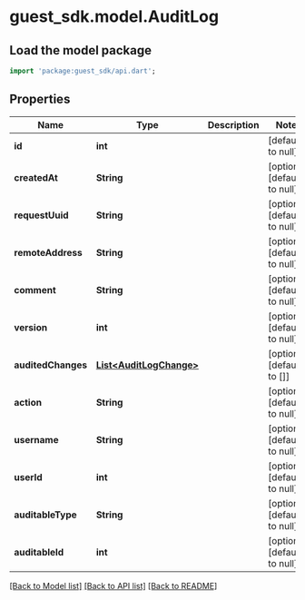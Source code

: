 # guest_sdk.model.AuditLog

## Load the model package
```dart
import 'package:guest_sdk/api.dart';
```

## Properties
Name | Type | Description | Notes
------------ | ------------- | ------------- | -------------
**id** | **int** |  | [default to null]
**createdAt** | **String** |  | [optional] [default to null]
**requestUuid** | **String** |  | [optional] [default to null]
**remoteAddress** | **String** |  | [optional] [default to null]
**comment** | **String** |  | [optional] [default to null]
**version** | **int** |  | [optional] [default to null]
**auditedChanges** | [**List&lt;AuditLogChange&gt;**](AuditLogChange.md) |  | [optional] [default to []]
**action** | **String** |  | [optional] [default to null]
**username** | **String** |  | [optional] [default to null]
**userId** | **int** |  | [optional] [default to null]
**auditableType** | **String** |  | [optional] [default to null]
**auditableId** | **int** |  | [optional] [default to null]

[[Back to Model list]](../README.md#documentation-for-models) [[Back to API list]](../README.md#documentation-for-api-endpoints) [[Back to README]](../README.md)


